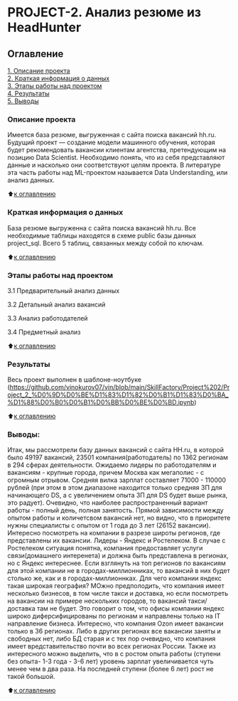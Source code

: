 # PROJECT-2. Анализ резюме из HeadHunter

## Оглавление  
[1. Описание проекта](README.md#Описание-проекта)  
[2. Краткая информация о данных](README.md#Краткая-информация-о-данных)  
[3. Этапы работы над проектом](README.md#Этапы-работы-над-проектом)  
[4. Результаты](README.md#Результаты)    
[5. Выводы](README.md#Выводы) 

### Описание проекта  

Имеется база резюме, выгруженная с сайта поиска вакансий hh.ru. Будущий проект — создание модели машинного обучения, которая будет рекомендовать вакансии клиентам агентства, претендующим на позицию Data Scientist. Необходимо понять, что из себя представляют данные и насколько они соответствуют целям проекта. В литературе эта часть работы над ML-проектом называется Data Understanding, или анализ данных.

:arrow_up:[к оглавлению](README.md#Оглавление)


### Краткая информация о данных

База резюме выгруженна с сайта поиска вакансий hh.ru.
Все необходимые таблицы находятся в схеме public базы данных project_sql. Всего 5 таблиц, связанных между собой по ключам.
  
:arrow_up:[к оглавлению](README.md#Оглавление)


### Этапы работы над проектом  

3.1 Предварительный анализ данных

3.2 Детальный анализ вакансий

3.3 Анализ работодателей

3.4 Предметный анализ

:arrow_up:[к оглавлению](README.md#Оглавление)


### Результаты
Весь проект выполнен в шаблоне-ноутбуке (https://github.com/vinokurov07/vin/blob/main/SkillFactory/Project%202/Project_2_%D0%9D%D0%BE%D1%83%D1%82%D0%B1%D1%83%D0%BA_%D1%88%D0%B0%D0%B1%D0%BB%D0%BE%D0%BD.ipynb)


:arrow_up:[к оглавлению](README.md#Оглавление)


### Выводы:  

Итак, мы рассмотрели базу данных вакансий с сайта HH.ru, в которой было 49197 вакансий, 23501 компания(работодатель) по 1362 регионам в 294 сферах деятельности.
Ожидаемо лидеры по работодателям и вакансиям - крупные города, причем Москва как мегаполис - с огромным отрывом. Средняя вилка зарплат составляет 71000 - 110000 рублей (при этом в этом диапазоне находится только средняя ЗП для начинающего DS, а с увеличением опыта ЗП для DS будет выше рынка, это радует).
Очевидно, что наиболее распространенный вариант работы - полный день, полная занятость. Прямой зависимости между опытом работы и количетсвом вакансий нет, но видно, что в приоритете нужны специалисты с опытом от 1 года до 3 лет (26152 вакансии). Интересно посмотреть на компании в разрезе широты регионов, где представлены их вакансии. Лидеры - Яндекс и Ростелеком. В случае с Ростелеком ситуация понятна, компания предоставляет услуги связи(домашнего интеренета) и должна быть представлена в регионах, но с Яндекс интереснее. Если взглянуть на топ регионов по вакансиям для этой компании не в городах-миллионниках, то вакансий в них будет столько же, как и в городах-миллионнках. Для чего компании яндекс такая широкая география? МОжно предполодить, что компания имеет несколько бизнесов, в том числе такси и доставка, но если посмотреть на вакансии на примере нескольких городов, то вакансий такси/доставка там не будет. Это говорит о том, что офисы компании яндекс широко диферсифицированы по регионам и направлены только на IT направление бизнеса.
Интересно, что компания Ozon имеет вакансии только в 36 регионах. Либо в других регионах все вакансии заняты и свободных нет, либо БД старая и с тех пор очевидно, что компания имеет вредставительство почти во всех регионах России.
Также из интересного можно выделить, что в с ростом опыта работы (ступени без опыта- 1-3 года - 3-6 лет) уровень зарплат увеличивается чуть менее чем в два раза. На последней ступени (более 6 лет) рост не такой большой.

:arrow_up:[к оглавлению](README.md#Оглавление)

